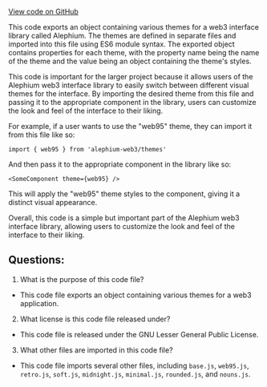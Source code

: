 [View code on GitHub](https://github.com/alephium/alephium-web3/packages/web3-react/src/styles/themes/index.ts)

This code exports an object containing various themes for a web3 interface library called Alephium. The themes are defined in separate files and imported into this file using ES6 module syntax. The exported object contains properties for each theme, with the property name being the name of the theme and the value being an object containing the theme's styles.

This code is important for the larger project because it allows users of the Alephium web3 interface library to easily switch between different visual themes for the interface. By importing the desired theme from this file and passing it to the appropriate component in the library, users can customize the look and feel of the interface to their liking.

For example, if a user wants to use the "web95" theme, they can import it from this file like so:

```
import { web95 } from 'alephium-web3/themes'
```

And then pass it to the appropriate component in the library like so:

```
<SomeComponent theme={web95} />
```

This will apply the "web95" theme styles to the component, giving it a distinct visual appearance.

Overall, this code is a simple but important part of the Alephium web3 interface library, allowing users to customize the look and feel of the interface to their liking.
## Questions: 
 1. What is the purpose of this code file?
- This code file exports an object containing various themes for a web3 application.

2. What license is this code file released under?
- This code file is released under the GNU Lesser General Public License.

3. What other files are imported in this code file?
- This code file imports several other files, including `base.js`, `web95.js`, `retro.js`, `soft.js`, `midnight.js`, `minimal.js`, `rounded.js`, and `nouns.js`.